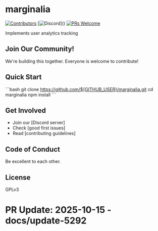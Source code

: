 # marginalia

[![Contributors](https://img.shields.io/github/contributors/${GITHUB_USER}/marginalia.svg)]()
[![Discord](https://img.shields.io/discord/...)]()
[![PRs Welcome](https://img.shields.io/badge/PRs-welcome-brightgreen.svg)]()

Implements user analytics tracking

## Join Our Community!

We're building this together. Everyone is welcome to contribute!

## Quick Start

\`\`\`bash
git clone https://github.com/${GITHUB_USER}/marginalia.git
cd marginalia
npm install
\`\`\`

## Get Involved

- Join our [Discord server]
- Check [good first issues]
- Read [contributing guidelines]

## Code of Conduct

Be excellent to each other.

## License

GPLv3

# PR Update: 2025-10-15 - docs/update-5292
